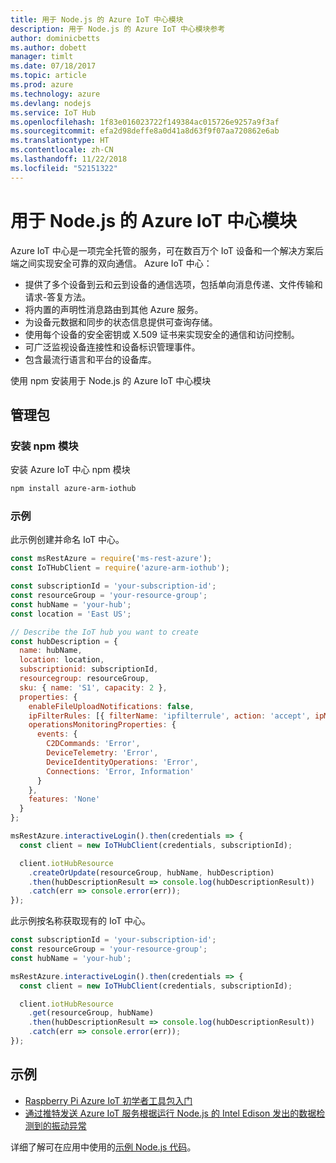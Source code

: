 ```yaml
---
title: 用于 Node.js 的 Azure IoT 中心模块
description: 用于 Node.js 的 Azure IoT 中心模块参考
author: dominicbetts
ms.author: dobett
manager: timlt
ms.date: 07/18/2017
ms.topic: article
ms.prod: azure
ms.technology: azure
ms.devlang: nodejs
ms.service: IoT Hub
ms.openlocfilehash: 1f83e016023722f149384ac015726e9257a9f3af
ms.sourcegitcommit: efa2d98deffe8a0d41a8d63f9f07aa720862e6ab
ms.translationtype: HT
ms.contentlocale: zh-CN
ms.lasthandoff: 11/22/2018
ms.locfileid: "52151322"
---
```

# <a name="azure-iot-hub-modules-for-nodejs"></a>用于 Node.js 的 Azure IoT 中心模块

Azure IoT 中心是一项完全托管的服务，可在数百万个 IoT 设备和一个解决方案后端之间实现安全可靠的双向通信。 Azure IoT 中心：
- 提供了多个设备到云和云到设备的通信选项，包括单向消息传递、文件传输和请求-答复方法。
- 将内置的声明性消息路由到其他 Azure 服务。
- 为设备元数据和同步的状态信息提供可查询存储。
- 使用每个设备的安全密钥或 X.509 证书来实现安全的通信和访问控制。
- 可广泛监视设备连接性和设备标识管理事件。
- 包含最流行语言和平台的设备库。

使用 npm 安装用于 Node.js 的 Azure IoT 中心模块

## <a name="management-package"></a>管理包

### <a name="install-the-npm-module"></a>安装 npm 模块

安装 Azure IoT 中心 npm 模块

```bash
npm install azure-arm-iothub
```

### <a name="example"></a>示例

此示例创建并命名 IoT 中心。

```javascript
const msRestAzure = require('ms-rest-azure');
const IoTHubClient = require('azure-arm-iothub');

const subscriptionId = 'your-subscription-id';
const resourceGroup = 'your-resource-group';
const hubName = 'your-hub';
const location = 'East US';

// Describe the IoT hub you want to create
const hubDescription = {
  name: hubName,
  location: location,
  subscriptionid: subscriptionId,
  resourcegroup: resourceGroup,
  sku: { name: 'S1', capacity: 2 },
  properties: {
    enableFileUploadNotifications: false,
    ipFilterRules: [{ filterName: 'ipfilterrule', action: 'accept', ipMask: '0.0.0.0/0' }],
    operationsMonitoringProperties: {
      events: {
        C2DCommands: 'Error',
        DeviceTelemetry: 'Error',
        DeviceIdentityOperations: 'Error',
        Connections: 'Error, Information'
      }
    },
    features: 'None'
  }
};

msRestAzure.interactiveLogin().then(credentials => {
  const client = new IoTHubClient(credentials, subscriptionId);

  client.iotHubResource
    .createOrUpdate(resourceGroup, hubName, hubDescription)
    .then(hubDescriptionResult => console.log(hubDescriptionResult))
    .catch(err => console.error(err));
});
```

此示例按名称获取现有的 IoT 中心。

```javascript
const subscriptionId = 'your-subscription-id';
const resourceGroup = 'your-resource-group';
const hubName = 'your-hub';

msRestAzure.interactiveLogin().then(credentials => {
  const client = new IoTHubClient(credentials, subscriptionId);

  client.iotHubResource
    .get(resourceGroup, hubName)
    .then(hubDescriptionResult => console.log(hubDescriptionResult))
    .catch(err => console.error(err));
});
```

## <a name="samples"></a>示例

- [Raspberry Pi Azure IoT 初学者工具包入门](https://azure.microsoft.com/resources/samples/iot-remote-monitoring-node-raspberrypi-getstartedkit/)
- [通过推特发送 Azure IoT 服务根据运行 Node.js 的 Intel Edison 发出的数据检测到的振动异常](https://azure.microsoft.com/resources/samples/iot-hub-nodejs-intel-edison-vibration-anomaly-detection/)

详细了解可在应用中使用的[示例 Node.js 代码](https://azure.microsoft.com/resources/samples/?platform=nodejs)。
